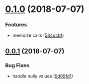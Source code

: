 # [0.1.0](https://github.com/4Catalyzer/compose-ref/compare/v0.0.1...v0.1.0) (2018-07-07)


### Features

* memoize calls ([584dcbf](https://github.com/4Catalyzer/compose-ref/commit/584dcbf))

## [0.0.1](https://github.com/4Catalyzer/compose-ref/compare/v0.0.0...v0.0.1) (2018-07-07)


### Bug Fixes

* handle nully values ([9d69fd1](https://github.com/4Catalyzer/compose-ref/commit/9d69fd1))
